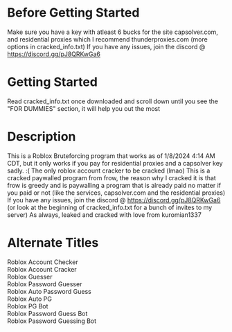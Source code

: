 # Before Getting Started
Make sure you have a key with atleast 6 bucks for the site capsolver.com, and residential proxies which I recommend thunderproxies.com (more options in cracked_info.txt)
If you have any issues, join the discord @ https://discord.gg/pJ8QRKwGa6
# Getting Started
Read cracked_info.txt once downloaded and scroll down until you see the "FOR DUMMIES" section, it will help you out the most
# Description
This is a Roblox Bruteforcing program that works as of 1/8/2024 4:14 AM CDT, but it only works if you pay for residential proxies and a capsolver key sadly. :(
The only roblox account cracker to be cracked (lmao)
This is a cracked paywalled program from frow, the reason why I cracked it is that frow is greedy and is paywalling a program that is already paid no matter if you paid or not (like the services, capsolver.com and the residential proxies)
If you have any issues, join the discord @ https://discord.gg/pJ8QRKwGa6 (or look at the beginning of cracked_info.txt for a bunch of invites to my server)
As always, leaked and cracked with love from kuromian1337
# Alternate Titles
Roblox Account Checker \
Roblox Account Cracker \
Roblox Guesser \
Roblox Password Guesser \
Roblox Auto Password Guess \
Roblox Auto PG \
Roblox PG Bot \
Roblox Password Guess Bot \
Roblox Password Guessing Bot